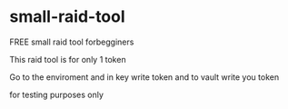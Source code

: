 # small-raid-tool
FREE small raid tool forbegginers

This raid tool is for only 1 token

Go to the enviroment and in key write token and to vault write you token

for testing purposes only
